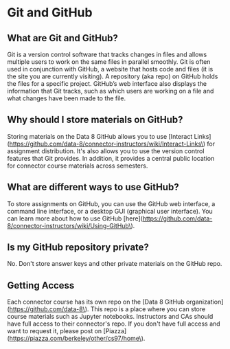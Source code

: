 # Git and GitHub

## What are Git and GitHub?

Git is a version control software that tracks changes in files and allows multiple users to work on the same files in parallel smoothly. Git is often used in conjunction with GitHub, a website that hosts code and files \(it is the site you are currently visiting\). A repository \(aka repo\) on GitHub holds the files for a specific project. GitHub’s web interface also displays the information that Git tracks, such as which users are working on a file and what changes have been made to the file. 

## Why should I store materials on GitHub?

Storing materials on the Data 8 GitHub allows you to use \[Interact Links\]\(https://github.com/data-8/connector-instructors/wiki/Interact-Links\) for assignment distribution. It's also allows you to use the version control features that Git provides. In addition, it provides a central public location for connector course materials across semesters. 



## What are different ways to use GitHub?

 To store assignments on GitHub, you can use the GitHub web interface, a command line interface, or a desktop GUI \(graphical user interface\). You can learn more about how to use GitHub \[here\]\(https://github.com/data-8/connector-instructors/wiki/Using-GitHub\).

## Is my GitHub repository private?

No. Don't store answer keys and other private materials on the GitHub repo.

## Getting Access

Each connector course has its own repo on the \[Data 8 GitHub organization\]\(https://github.com/data-8\). This repo is a place where you can store course materials such as Jupyter notebooks. Instructors and CAs should have full access to their connector's repo. If you don't have full access and want to request it, please post on \[Piazza\]\(https://piazza.com/berkeley/other/cs97/home\).




